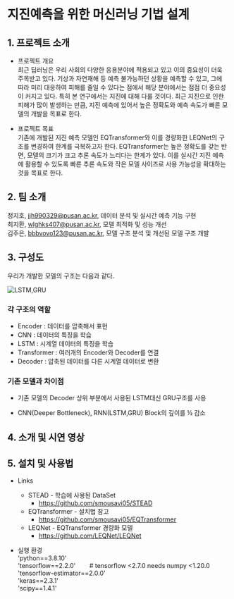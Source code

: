 # 지진예측을 위한 머신러닝 기법 설계

## 1. 프로젝트 소개
* 프로젝트 개요<br>
최근 딥러닝은 우리 사회의 다양한 응용분야에 적용되고 있고 이의 중요성이 더욱 주목받고 있다. 기상과 자연재해 등 예측 불가능하던 상황을 예측할 수 있고, 그에 따라 미리 대응하여 피해를 줄일 수 있다는 점에서 해당 분야에서는 점점 더 중요성이 커지고 있다. 특히 본 연구에서는 지진에 대해 다룰 것이다. 최근 지진으로 인한 피해가 많이 발생하는 만큼, 지진 예측에 있어서 높은 정확도와 예측 속도가 빠른 모델의 개발을 목표로 한다.

* 프로젝트 목표<br>
기존에 개발된 지진 예측 모델인 EQTransformer와 이를 경량화한 LEQNet의 구조를 변경하여 한계를 극복하고자 한다. EQTransformer는 높은 정확도를 갖는 반면, 모델의 크기가 크고 추론 속도가 느리다는 한계가 있다. 이를 실시간 지진 예측에 활용할 수 있도록 빠른 추론 속도와 작은 모델 사이즈로 사용 가능성을 확대하는 것을 목표로 한다.

## 2. 팀 소개
정지호, jjh990329@pusan.ac.kr, 데이터 분석 및 실시간 예측 기능 구현<br>
최지환, wlghks407@pusan.ac.kr, 모델 최적화 및 성능 개선<br>
김주은, bbbvovo123@pusan.ac.kr, 모델 구조 분석 및 개선된 모델 구조 개발<br>

## 3. 구성도
우리가 개발한 모델의 구조는 다음과 같다.

![LSTM,GRU](https://user-images.githubusercontent.com/84946412/195488921-7593bf3e-1af7-4b81-a4c6-97ad30ad83ac.png)
<br>

### 각 구조의 역할

* Encoder : 데이터를 압축해서 표현<br>
* CNN : 데이터의 특징을 학습<br>
* LSTM : 시계열 데이터의 특징을 학습<br>
* Transformer : 여러개의 Encoder와 Decoder를 연결<br>
* Decoder : 압축된 데이터를 다른 시계열 데이터로 변환<br>

### 기존 모델과 차이점

* 기존 모델의 Decoder 상위 부분에서 사용된 LSTM대신 GRU구조를 사용 

* CNN(Deeper Bottleneck), RNN(LSTM,GRU) Block의 깊이를 ½ 감소 

## 4. 소개 및 시연 영상

## 5. 설치 및 사용법

* Links
  * STEAD - 학습에 사용된 DataSet
    * https://github.com/smousavi05/STEAD
  * EQTransformer - 설치법 참고
    * https://github.com/smousavi05/EQTransformer
  * LEQNet - EQTransformer 경량화 모델
    * https://github.com/LEQNet/LEQNet

* 실행 환경<br>
'python==3.8.10'<br>
'tensorflow==2.2.0'   &nbsp;&nbsp;&nbsp;&nbsp;&nbsp;&nbsp; # tensorflow <2.7.0 needs numpy <1.20.0<br>
'tensorflow-estimator==2.0.0'<br>
'keras==2.3.1'<br>
'scipy==1.4.1'<br>
